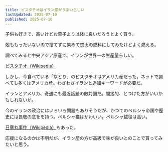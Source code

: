 ```yaml
---
title: ピスタチオはイラン産がうまいらしい
lastUpdated: 2025-07-10 
published: 2025-07-10
---
```


子供も好きで、高いけどお菓子よりは体に良いだろうとよく買う。

殻ももったいないので捨てずに集めて焚火の燃料にしてみたけどよく燃える。

調べてみると中央アジア原産で、イランが世界一の生産量らしい。

[ピスタチオ（Wikipedia）](https://ja.m.wikipedia.org/wiki/%E3%83%94%E3%82%B9%E3%82%BF%E3%83%81%E3%82%AA#:~:text=%E3%83%94%E3%82%B9%E3%82%BF%E3%83%81%E3%82%AA%EF%BC%88%E8%8B%B1%E8%AA%9E:%20pistachio%20%5Bp%C9%AA%CB%88st%C9%91%CB%90%CA%83i%CB%8Co%CA%8A,%E7%B1%B3%E5%9B%BD%E3%81%A7%E6%A0%BD%E5%9F%B9%E3%81%95%E3%82%8C%E3%82%8B%E3%80%82&text=%E3%83%AA%E3%83%B3%E3%83%8D%E3%81%AE%E3%80%8E%E6%A4%8D%E7%89%A9%E3%81%AE%E7%A8%AE,%E3%81%AE%E4%B8%80%E3%81%A4%E3%81%A7%E3%81%82%E3%82%8B%E3%80%82)

しかし、今食べている「なとり」のピスタチオはアメリカ産だった。ネットで調べても多くはアメリカ産。わざわざイランと追加キーワードが必要だ。

イランとアメリカ、奇遇にも最近話題の敵対国だ。間接的、とつけた方がいいかもしれないが。

今のイランの政治にはいろいろ問題もありそうだが、かつてのペルシャ帝国や歴史には畏敬の念をを持つ。ペルシャ猫はかわいい。ペルシャ絨毯は高い。

[日章丸事件（Wikipedia）](https://ja.m.wikipedia.org/wiki/%E6%97%A5%E7%AB%A0%E4%B8%B8%E4%BA%8B%E4%BB%B6)もあった。


応援になるのかは不明だが、イラン産の方が高級で味が良いとのことで買ってみたいと思う。
